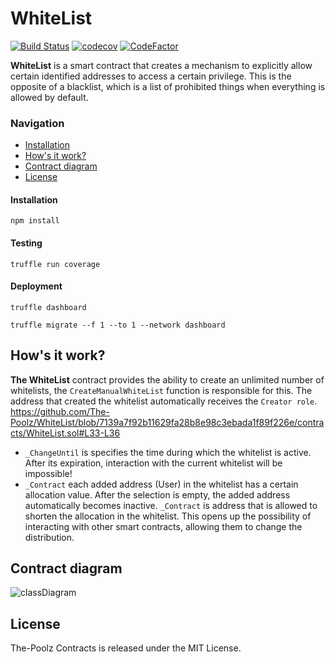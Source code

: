 # WhiteList

[![Build Status](https://travis-ci.com/The-Poolz/WhiteList.svg?branch=master)](https://travis-ci.com/The-Poolz/WhiteList)
[![codecov](https://codecov.io/gh/The-Poolz/WhiteList/branch/master/graph/badge.svg?token=lCJvViiyQc)](https://codecov.io/gh/The-Poolz/WhiteList)
[![CodeFactor](https://www.codefactor.io/repository/github/the-poolz/whitelist/badge)](https://www.codefactor.io/repository/github/the-poolz/whitelist)

**WhiteList** is a smart contract that creates a mechanism to explicitly allow certain identified addresses to access a certain privilege.  This is the opposite of a blacklist, which is a list of prohibited things when everything is allowed by default.

### Navigation

- [Installation](#installation)
- [How's it work?](#hows-it-work)
- [Contract diagram](#contract-diagram)
- [License](#license)
#### Installation

```console
npm install
```

#### Testing

```console
truffle run coverage
```

#### Deployment

```console
truffle dashboard
```

```console
truffle migrate --f 1 --to 1 --network dashboard
```

## How's it work?
**The WhiteList** contract provides the ability to create an unlimited number of whitelists, the `CreateManualWhiteList` function is responsible for this.
The address that created the whitelist automatically receives the `Creator role`.
https://github.com/The-Poolz/WhiteList/blob/7139a7f92b11629fa28b8e98c3ebada1f89f226e/contracts/WhiteList.sol#L33-L36
* `_ChangeUntil` is specifies the time during which the whitelist is active. After its expiration, interaction with the current whitelist will be impossible!
* `_Contract` each added address (User) in the whitelist has a certain allocation value. After the selection is empty, the added address automatically becomes inactive. `_Contract` is address that is allowed to shorten the allocation in the whitelist. This opens up the possibility of interacting with other smart contracts, allowing them to change the distribution.

## Contract diagram
![classDiagram](https://user-images.githubusercontent.com/68740472/198850333-812efc5b-8480-49e5-82a1-555320349f6f.svg)

## License
The-Poolz Contracts is released under the MIT License.
